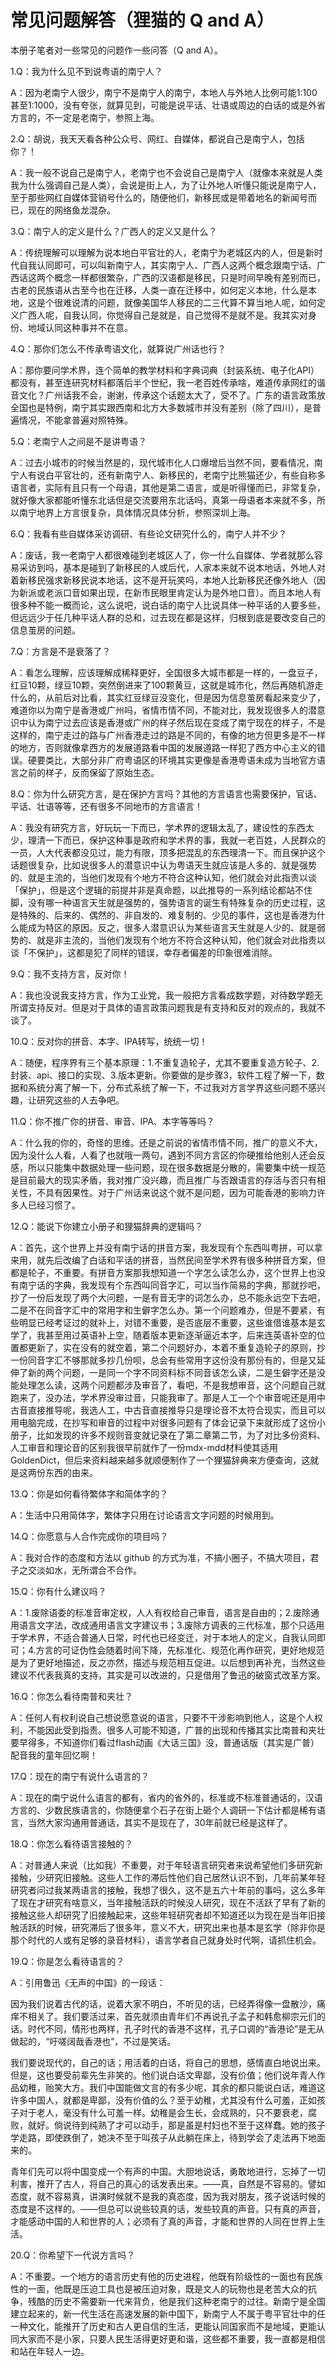 # 常见问题解答（狸猫的 Q and A）

本册子笔者对一些常见的问题作一些问答（Q and A）。

1.Q：我为什么见不到说粤语的南宁人？

A：因为老南宁人很少，南宁不是南宁人的南宁，本地人与外地人比例可能1:100甚至1:1000，没有夸张，就算见到，可能是说平话、壮语或周边的白话的或是外省方言的，不一定是老南宁，参照上海。

2.Q：胡说，我天天看各种公众号、网红、自媒体，都说自己是南宁人，包括你？！

A：我一般不说自己是南宁人，老南宁也不会说自己是南宁人（就像本来就是人类我为什么强调自己是人类），会说是街上人，为了让外地人听懂只能说是南宁人，至于那些网红自媒体营销号什么的，随便他们，新移民或是带着地名的新闻号而已，现在的网络鱼龙混杂。

3.Q：南宁人的定义是什么？广西人的定义又是什么？

A：传统理解可以理解为说本地白平官壮的人，老南宁为老城区内的人，但是新时代自我认同即可，可以叫新南宁人，其实南宁人、广西人这两个概念跟南宁话、广西话这两个概念一样都很繁杂，广西的汉语都是移民，只是时间早晚有差别而已，古老的民族语从古至今也在迁移，人类一直在迁移中，如何定义本地，什么是本地，这是个很难说清的问题，就像美国华人移民的二三代算不算当地人呢，如何定义广西人呢，自我认同，你觉得自己是就是，自己觉得不是就不是。我其实对身份、地域认同这种事并不在意。

4.Q：那你们怎么不传承粤语文化，就算说广州话也行？

A：那你要问学术界，连个简单的教学材料和字典词典（封装系统、电子化API）都没有，甚至连研究材料都落后半个世纪，我一老百姓传承啥，难道传承网红的谐音文化？广州话我不会，谢谢，传承这个话题太大了，受不了。广东的语言政策放全国也是特例，南宁其实跟西南和北方大多数城市并没有差别（除了四川），是普遍情况，不能拿普遍对照特殊。

5.Q：老南宁人之间是不是讲粤语？

A：过去小城市的时候当然是的，现代城市化人口爆增后当然不同，要看情况，南宁人有说白平官壮的，还有新南宁人、新移民的，老南宁比熊猫还少，有些自称多语言者，实际有且只有一个母语，其他是第二语言，或是听得懂而已，非常复杂，就好像大家都能听懂东北话但是交流要用东北话吗，真第一母语者本来就不多，所以南宁地界上方言很复杂，具体情况具体分析，参照深圳上海。

6.Q：我看有些自媒体采访调研、有些论文研究什么的，南宁人并不少？

A：废话，我一老南宁人都很难碰到老城区人了，你一什么自媒体、学者就那么容易采访到吗，基本是碰到了新移民的人或后代，人家本来就不说本地话，外地人对着新移民强求新移民说本地话，这不是开玩笑吗，本地人比新移民还像外地人（因为新派或老派口音如果出现，在新市民眼里肯定认为是外地口音）。而且本地人有很多种不能一概而论，这么说吧，说白话的南宁人比说具体一种平话的人要多些，但远远少于任几种平话人群的总和，过去现在都是这样，归根到底是要改变自己的信息茧房的问题。

7.Q：方言是不是衰落了？

A：看怎么理解，应该理解成稀释更好，全国很多大城市都是一样的，一盘豆子，红豆10颗，绿豆10颗，突然倒进来了100颗黄豆，这就是城市化，然后再随机游走什么的，从前后对比看，其实红豆绿豆没变化，但是因为信息茧房看起来变少了，难道你以为南宁是香港或广州吗，省情市情不同，不能对比，我发现很多人的潜意识中认为南宁过去应该是香港或广州的样子然后现在变成了南宁现在的样子，不是这样的，南宁走过的路与广州香港走过的路是不同的，有像的地方但更多是不一样的地方，否则就像拿西方的发展道路看中国的发展道路一样犯了西方中心主义的错误。硬要类比，大部分非广府粤语区的环境其实更像是香港粤语未成为当地官方语言之前的样子，反而保留了原始生态。

8.Q：你为什么研究方言，是在保护方言吗？其他的方言语言也需要保护，官话、平话、壮语等等，还有很多不同地市的方言语言！

A：我没有研究方言，好玩玩一下而已，学术界的逻辑太乱了，建设性的东西太少，理清一下而已，保护这种事是政府和学术界的事，我就一老百姓，人民群众的一员，人大代表都没见过，能力有限，顶多把混乱的东西理清一下。而且保护这个话题很复杂，比如说很多人的潜意识中认为粤语天生就应该是人多的、就是强势的、就是主流的，当他们发现有个地方不符合这种认知，他们就会对此指责以谈「保护」，但是这个逻辑的前提并非是真命题，以此推导的一系列结论都站不住脚，没有哪一种语言天生就是强势的，强势语言的诞生有特殊复杂的历史过程，这是特殊的、后来的、偶然的、非自发的、难复制的、少见的事件，这也是香港为什么能成为特区的原因。反之，很多人潜意识认为某些语言天生就是人少的、就是弱势的、就是非主流的，当他们发现有个地方不符合这种认知，他们就会对此指责以谈「不保护」，这都是犯了同样的错误，幸存者偏差的印象很难消除。

9.Q：我不支持方言，反对你！

A：我也没说我支持方言，作为工业党，我一般把方言看成数学题，对待数学题无所谓支持反对。但是对于具体的语言政策问题我是有支持和反对的观点的，我就不谈了。

10.Q：反对你的拼音、本字、IPA转写，统统一切！

A：随便，程序界有三个基本原理：1.不重复造轮子，尤其不要重复造方轮子、2.封装、api、接口的实现、3.版本更新。你要做的是步骤3，软件工程了解一下，数据和系统分离了解一下，分布式系统了解一下，不过我对方言学界这些问题不感兴趣，让研究这些的人去争吧。

11.Q：你不推广你的拼音、审音、IPA、本字等等吗？

A：什么我的你的，奇怪的思维。还是之前说的省情市情不同，推广的意义不大，因为没什么人看，人看了也就哦一两句，遇到不同方言区的你硬推给他别人还会反感，所以只能集中数据处理一些问题，现在很多数据是分散的，需要集中统一规范是目前最大的现实矛盾，我对推广没兴趣，而且推广与否跟语言的存活与否只有相关性，不具有因果性。对于广州话来说这个就不是问题，因为可能香港的影响力许多人已经习惯了。

12.Q：能说下你建立小册子和狸猫辞典的逻辑吗？

A：首先，这个世界上并没有南宁话的拼音方案，我发现有个东西叫粤拼，可以拿来用，就先后改编了白话和平话的拼音，当然民间至学术界有很多种拼音方案，但都是轮子，不重要。有拼音方案那我想知道一个字怎么读怎么办，这个世界上也没有南宁话的字典，我发现有个东西叫同音字汇，可以当作简易的字典，那就抄吧，抄了一份后发现了两个大问题，一是有音无字的词怎么办，总不能永远空下去吧，二是不在同音字汇中的常用字和生僻字怎么办。第一个问题难办，但是不要紧，有些明显已经考证过的就补上，对错不重要，是否底层不重要，这些谁借谁基本是玄学了，我甚至用过英语补上空，随着版本更新逐渐逼近本字，后来连英语补空的位置都更新了，实在没有的就空着，第二个问题好办，本着不重复造轮子的原则，抄一份同音字汇不够那就多抄几份呗，总会有些常用字这份没有那份有的，但是又延伸了新的两个问题，一是同一个字不同资料标不同音该怎么读，二是生僻字还是没能处理怎么读，这两个问题都涉及审音了，看吧，不是我想审音，这个问题自己就跑来了，没办法，学术界没审过音，只能我审了。那是人工一个个审音呢还是用中古音直接推导呢，我选人工，中古音直接推导只是理论音不太符合现实，而且可以用电脑完成，在抄写和审音的过程中对很多问题有了体会记录下来就形成了这份小册子，比如发现的许多不规则音变就记录在了第二章第二节，为了对比多份资料、人工审音和理论音的区别我很早前就作了一份mdx-mdd材料使其适用GoldenDict，但后来资料越来越多就顺便制作了一个狸猫辞典来方便查询，这就是这两份东西的由来。

13.Q：你是如何看待繁体字和简体字的？

A：生活中只用简体字，繁体字只用在讨论语言文字问题的时候用到。

14.Q：你愿意与人合作完成你的项目吗？

A：我对合作的态度和方法以 github 的方式为准，不搞小圈子，不搞大项目，君子之交淡如水，无所谓合不合作。

15.Q：你有什么建议吗？

A：1.废除语委的标准音审定权，人人有权给自己审音，语言是自由的；2.废除通用语言文字法，改成通用语言文字建议书；3.废除方调表的三代标准，那个只适用于学术界，不适合普通人日常，时代也已经变迁，对于本地人的定义，自我认同即可；4.方言的可证伪性会随着时间下降，先标准化、规范化再作研究，更好地规范是为了更好地描述，反之亦然，描述与规范相互促进。以后想到再补充，当然这些建议不代表我真的支持，其实是可以改进的，只是借用了鲁迅的破窗式改革方案。

16.Q：你怎么看待南普和夹壮？

A：任何人有权利说自己想说愿意说的语言，只要不干涉影响到他人，这是个人权利，不能因此受到指责。很多人可能不知道，广普的出现和传播其实比南普和夹壮要早得多，不知道你们看过flash动画《大话三国》没，普通话版（其实是广普）配音我的童年回忆啊！

17.Q：现在的南宁有说什么语言的？

A：现在的南宁说什么语言的都有，省内的省外的，标准或不标准普通话的，汉语方言的、少数民族语言的，你随便拿个石子在街上砸个人调研一下估计都是稀有语言，当然大家沟通用普通话，其实不是现在了，30年前就已经是这样了。

18.Q：你怎么看待语言接触的？

A：对普通人来说（比如我）不重要，对于年轻语言研究者来说希望他们多研究新接触，少研究旧接触。这些人工作的滞后性他们自己居然认识不到，几年前某年轻研究者问过我某两语言的接触，我想了很久，这不是五六十年前的事吗，这么多年了现在才研究有啥意义，当年接触活跃的时候没人研究，现在不活跃了早有了新的接触这些人却研究了旧接触起来，这些年轻研究者却不知道还以为现在是当年旧接触活跃的时候，研究滞后了很多年，意义不大，研究出来也基本是玄学（除非你是那个时代的人或有足够的录音材料），语言学者自己就身处时代啊，请抓住机会。

19.Q：你是怎么看待语言的？

A：引用鲁迅《无声的中国》的一段话：

因为我们说着古代的话，说着大家不明白，不听见的话，已经弄得像一盘散沙，痛痒不相关了。我们要活过来，首先就须由青年们不再说孔子孟子和韩愈柳宗元们的话。时代不同，情形也两样，孔子时代的香港不这样，孔子口调的“香港论”是无从做起的，“吁嗟阔哉香港也”，不过是笑话。

我们要说现代的，自己的话；用活着的白话，将自己的思想，感情直白地说出来。但是，这也要受前辈先生非笑的。他们说白话文卑鄙，没有价值；他们说年青人作品幼稚，贻笑大方。我们中国能做文言的有多少呢，其余的都只能说白话，难道这许多中国人，就都是卑鄙，没有价值的么？至于幼稚，尤其没有什么可羞，正如孩子对于老人，毫没有什么可羞一样。幼稚是会生长，会成熟的，只不要衰老，腐败，就好。倘说待到纯熟了才可以动手，那是虽是村妇也不至于这样蠢。她的孩子学走路，即使跌倒了，她决不至于叫孩子从此躺在床上，待到学会了走法再下地面来的。 

青年们先可以将中国变成一个有声的中国。大胆地说话，勇敢地进行，忘掉了一切利害，推开了古人，将自己的真心的话发表出来。——真，自然是不容易的。譬如态度，就不容易真，讲演时候就不是我的真态度，因为我对朋友，孩子说话时候的态度是不这样的。——但总可以说些较真的话，发些较真的声音。只有真的声音，才能感动中国的人和世界的人；必须有了真的声音，才能和世界的人同在世界上生活。

20.Q：你希望下一代说方言吗？

A：不重要。一个地方的语言历史有他的历史进程，他既有阶级性的一面也有民族性的一面，他既是压迫工具也是被压迫对象，既是文人的玩物也是老苦大众的抗争，残酷的历史不需要新一代来背负，他是我们这种老南宁的过往。新南宁是全国建立起来的，新一代生活在高速发展的新中国下，新南宁人不属于粤平官壮中的任一种文化，能推开了历史和古人更自信的生活，更能认同国家而不是地域，更能认同大家而不是小家，只要人民生活得更好更和谐，这些都不重要，我一直都是相信和站在年轻人一边。


